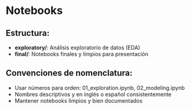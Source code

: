 # Notebooks

## Estructura:
- **exploratory/**: Análisis exploratorio de datos (EDA)
- **final/**: Notebooks finales y limpios para presentación

## Convenciones de nomenclatura:
- Usar números para orden: 01_exploration.ipynb, 02_modeling.ipynb
- Nombres descriptivos y en inglés o español consistentemente
- Mantener notebooks limpios y bien documentados

